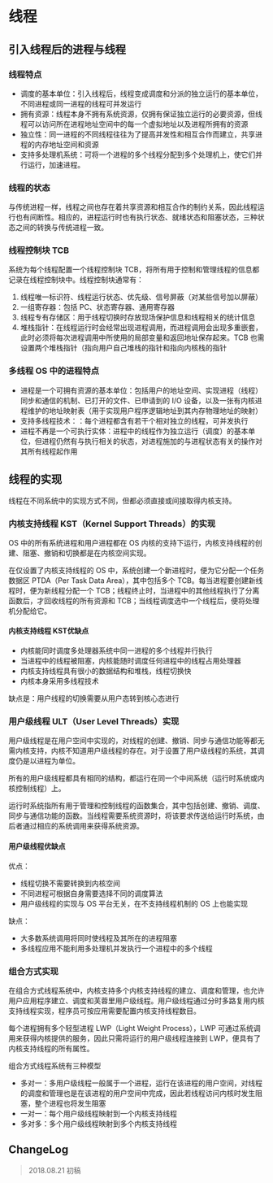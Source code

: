 # 线程

## 引入线程后的进程与线程

### 线程特点

- 调度的基本单位：引入线程后，线程变成调度和分派的独立运行的基本单位，不同进程或同一进程的线程可并发运行
- 拥有资源：线程本身不拥有系统资源，仅拥有保证独立运行的必要资源，但线程可以访问所在进程地址空间中的每一个虚拟地址以及进程所拥有的资源
- 独立性：同一进程的不同线程往往为了提高并发性和相互合作而建立，共享进程的内存地址空间和资源
- 支持多处理机系统：可将一个进程的多个线程分配到多个处理机上，使它们并行运行，加速进程。

### 线程的状态

与传统进程一样，线程之间也存在着共享资源和相互合作的制约关系，因此线程运行也有间断性。相应的，进程运行时也有执行状态、就绪状态和阻塞状态，三种状态之间的转换与传统进程一致。

### 线程控制块 TCB

系统为每个线程配置一个线程控制块 TCB，将所有用于控制和管理线程的信息都记录在线程控制块中。线程控制块通常有：

1. 线程唯一标识符、线程运行状态、优先级、信号屏蔽（对某些信号加以屏蔽）
2. 一组寄存器：包括 PC、状态寄存器、通用寄存器
3. 线程专有存储区：用于线程切换时存放现场保护信息和线程相关的统计信息
4. 堆栈指针：在线程运行时会经常出现进程调用，而进程调用会出现多重嵌套，此时必须将每次进程调用中所使用的局部变量和返回地址保存起来。TCB 也需设置两个堆栈指针（指向用户自己堆栈的指针和指向内核栈的指针

### 多线程 OS 中的进程特点

- 进程是一个可拥有资源的基本单位：包括用户的地址空间、实现进程（线程）同步和通信的机制、已打开的文件、已申请到的 I/O 设备，以及一张有内核进程维护的地址映射表（用于实现用户程序逻辑地址到其内存物理地址的映射）
- 支持多线程技术：：每个进程都含有若干个相对独立的线程，可并发执行
- 进程不再是一个可执行实体：进程中的线程作为独立运行（调度）的基本单位，但进程仍然有与执行相关的状态，对进程施加的与进程状态有关的操作对其所有线程起作用

## 线程的实现

线程在不同系统中的实现方式不同，但都必须直接或间接取得内核支持。

### 内核支持线程 KST（Kernel Support Threads）的实现

OS 中的所有系统进程和用户进程都在 OS 内核的支持下运行，内核支持线程的创建、阻塞、撤销和切换都是在内核空间实现。

在仅设置了内核支持线程的 OS 中，系统创建一个新进程时，便为它分配一个任务数据区 PTDA（Per Task Data Area），其中包括多个 TCB。每当进程要创建新线程时，便为新线程分配一个 TCB；线程终止时，当进程中的其他线程执行了分离函数后，才回收线程的所有资源和 TCB；当线程调度选中一个线程后，便将处理机分配给它。

#### 内核支持线程 KST优缺点

- 内核能同时调度多处理器系统中同一进程的多个线程并行执行
- 当进程中的线程被阻塞，内核能随时调度任何进程中的线程占用处理器
- 内核支持线程具有很小的数据结构和堆栈，线程切换快
- 内核本身采用多线程技术

缺点是：用户线程的切换需要从用户态转到核心态进行

### 用户级线程 ULT（User Level Threads）实现

用户级线程是在用户空间中实现的，对线程的创建、撤销、同步与通信功能等都无需内核支持，内核不知道用户级线程的存在。对于设置了用户级线程的系统，其调度仍是以进程为单位。

所有的用户级线程都具有相同的结构，都运行在同一个中间系统（运行时系统或内核控制线程）上。

运行时系统指所有用于管理和控制线程的函数集合，其中包括创建、撤销、调度、同步与通信功能的函数。当线程需要系统资源时，将该要求传送给运行时系统，由后者通过相应的系统调用来获得系统资源。

#### 用户级线程优缺点

优点：

- 线程切换不需要转换到内核空间
- 不同进程可根据自身需要选择不同的调度算法
- 用户级线程的实现与 OS 平台无关，在不支持线程机制的 OS 上也能实现

缺点：

- 大多数系统调用将同时使线程及其所在的进程阻塞
- 多线程应用不能利用多处理机并发执行一个进程中的多个线程

### 组合方式实现

在组合方式线程系统中，内核支持多个内核支持线程的建立、调度和管理，也允许用户应用程序建立、调度和芙蓉里用户级线程。用户级线程通过分时多路复用内核支持线程实现，程序员可按应用需要配置内核支持线程数目。

每个进程拥有多个轻型进程 LWP（Light Weight Process），LWP 可通过系统调用来获得内核提供的服务，因此只需将运行的用户级线程连接到 LWP，便具有了内核支持线程的所有属性。

组合方式线程系统有三种模型

- 多对一：多用户级线程一般属于一个进程，运行在该进程的用户空间，对线程的调度和管理也是在该进程的用户空间中完成，因此若线程访问内核时发生阻塞，整个进程也将发生阻塞
- 一对一：每个用户级线程映射到一个内核支持线程
- 多对多：多个用户级线程映射到多个内核支持线程

## ChangeLog

> 2018.08.21 初稿